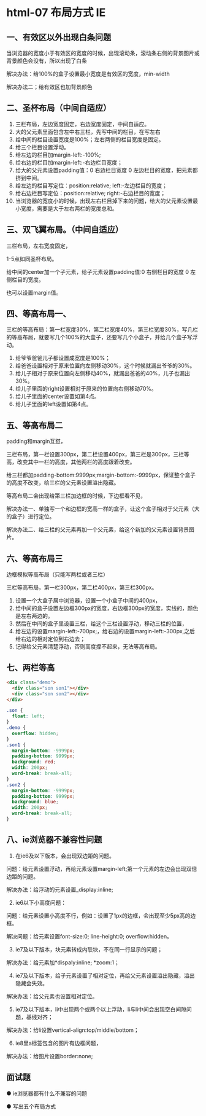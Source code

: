 # html-07 布局方式 IE
## 一、有效区以外出现白条问题
当浏览器的宽度小于有效区的宽度的时候，出现滚动条，滚动条右侧的背景图片或背景颜色会没有，所以出现了白条

解决办法：给100%的盒子设置最小宽度是有效区的宽度，min-width

解决办法二；给有效区也加背景颜色


## 二、圣杯布局（中间自适应）
1. 三栏布局，左边宽度固定，右边宽度固定，中间自适应。
2. 大的父元素里面包含左中右三栏，先写中间的栏目，在写左右
3. 给中间的栏目设置宽度是100%；左右两侧的栏目宽度是固定。
4. 给三个栏目设置浮动。
5. 给左边的栏目加margin-left:-100%;
6. 给右边的栏目加margin-left:-右边栏目宽度；
7. 给大的父元素设置padding值：0 右边栏目宽度 0 左边栏目的宽度，把元素都挤到中间。
8. 给左边的栏目写定位：position:relative; left:-左边栏目的宽度；
9. 给右边栏目写定位：position:relative; right:-右边栏目的宽度；
10. 当浏览器的宽度小的时候，出现左右栏目掉下来的问题，给大的父元素设置最小宽度，需要是大于左右两栏的宽度总和。





## 三、双飞翼布局。（中间自适应）
三栏布局，左右宽度固定，

1-5点如同圣杯布局。

给中间的center加一个子元素，给子元素设置padding值:0 右侧栏目的宽度 0 左侧栏目的宽度。

也可以设置margin值。





## 四、等高布局一、
三栏的等高布局：第一栏宽度30%，第二栏宽度40%，第三栏宽度30%，写几栏的等高布局，就要写几个100%的大盒子，还要写几个小盒子，并给几个盒子写浮动。

1. 给爷爷爸爸儿子都设置成宽度是100%；
2. 给爸爸设置相对于原来位置向左侧移动30%，这个时候就漏出爷爷的30%。
3. 给儿子相对于原来位置向左侧移动40%，就漏出爸爸的40%，儿子也漏出30%。
4. 给儿子里面的right设置相对于原来的位置向右侧移动70%。
5. 给儿子里面的center设置如第4点。
6. 给儿子里面的left设置如第4点。





## 五、等高布局二
padding和margin互怼，

三栏布局，第一栏设置300px，第二栏设置400px，第三栏是300px，三栏等高，改变其中一栏的高度，其他两栏的高度跟着改变。



给三栏都加padding-bottom:9999px;margin-bottom:-9999px，保证整个盒子的高度不改变，给三栏的父元素设置溢出隐藏。



等高布局二会出现给第三栏加边框的时候，下边框看不见，

解决办法一、单独写一个和边框的宽高一样的盒子，让这个盒子相对于父元素（大的盒子）进行定位。

解决办法二、给三栏的父元素再加一个父元素，给这个新加的父元素设置背景图片。





## 六、等高布局三
边框模拟等高布局（只能写两栏或者三栏）

三栏等高布局，第一栏300px，第二栏400px，第三栏300px。

1. 设置一个大盒子居中浏览器，设置一个小盒子中间的400px，
2. 给中间的盒子设置左边框300px的宽度，右边框300px的宽度，实线的，颜色是左右两边的。
3. 然后在中间的盒子里设置三栏，给这个三栏设置浮动，移动三栏的位置，
4. 给左边的设置margin-left:-700px;，给右边的设置margin-left:-300px,之后给右边的相对定位到右边去；
5. 记得给父元素清楚浮动，否则高度撑不起来，无法等高布局。

## 七、两栏等高


```html
<div class="demo">
  <div class="son son1"></div>
  <div class="son son2"></div>
</div>
```
```css
.son {
  float: left;
}
.demo {
  overflow: hidden;
}
.son1 {
  margin-bottom: -9999px;
  padding-bottom: 9999px;
  background: red;
  width: 200px;
  word-break: break-all;
}
.son2 {
  margin-bottom: -9999px;
  padding-bottom: 9999px;
  background: blue;
  width: 200px;
  word-break: break-all;
}
```



## 八、ie浏览器不兼容性问题
1. 在ie6及以下版本，会出现双边距的问题。

问题：给元素设置浮动，再给元素设置margin-left;第一个元素的左边会出现双倍边距的问题。

解决办法：给浮动的元素设置_display:inline;

2. ie6以下小高度问题：

问题：给元素设置小高度不行，例如：设置了1px的边框，会出现至少5px高的边框。

解决问题：给元素设置font-size:0; line-height:0; overflow:hidden。

3. ie7及以下版本，块元素转成内联块，不在同一行显示的问题；

解决办法：给元素加*dispaly:inline; *zoom:1；

4. ie7及以下版本，给子元素设置了相对定位，再给父元素设置溢出隐藏，溢出隐藏会失效。

解决办法：给父元素也设置相对定位。

5. ie7及以下版本，li中出现两个或两个以上浮动，li与li中间会出现空白间隙问题，基线对齐；

解决办法：给li设置vertical-align:top/middle/bottom；

6. ie8里a标签包含的图片有边框问题，

解决办法：给图片设置border:none;


## 面试题
● ie浏览器都有什么不兼容的问题

● 写出五个布局方式

